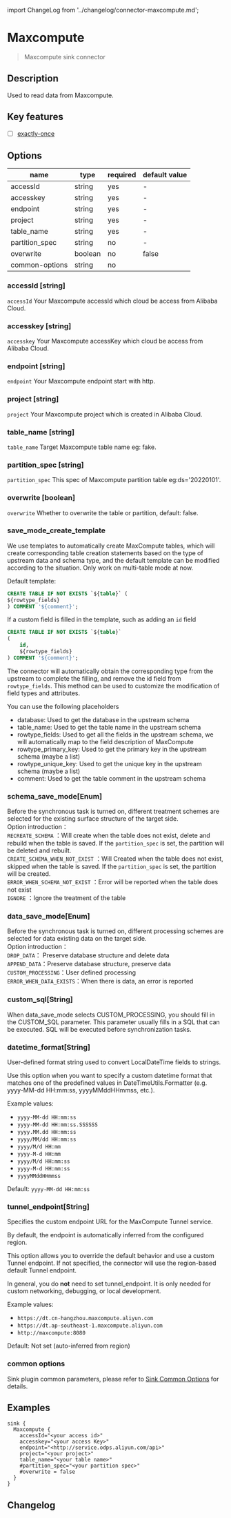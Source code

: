 import ChangeLog from '../changelog/connector-maxcompute.md';

# Maxcompute

> Maxcompute sink connector

## Description

Used to read data from Maxcompute.

## Key features

- [ ] [exactly-once](../../concept/connector-v2-features.md)

## Options

|      name      |  type   | required | default value |
|----------------|---------|----------|---------------|
| accessId       | string  | yes      | -             |
| accesskey      | string  | yes      | -             |
| endpoint       | string  | yes      | -             |
| project        | string  | yes      | -             |
| table_name     | string  | yes      | -             |
| partition_spec | string  | no       | -             |
| overwrite      | boolean | no       | false         |
| common-options | string  | no       |               |

### accessId [string]

`accessId` Your Maxcompute accessId which cloud be access from Alibaba Cloud.

### accesskey [string]

`accesskey` Your Maxcompute accessKey which cloud be access from Alibaba Cloud.

### endpoint [string]

`endpoint` Your Maxcompute endpoint start with http.

### project [string]

`project` Your Maxcompute project which is created in Alibaba Cloud.

### table_name [string]

`table_name` Target Maxcompute table name eg: fake.

### partition_spec [string]

`partition_spec` This spec of Maxcompute partition table eg:ds='20220101'.

### overwrite [boolean]

`overwrite` Whether to overwrite the table or partition, default: false.

### save_mode_create_template

We use templates to automatically create MaxCompute tables,
which will create corresponding table creation statements based on the type of upstream data and schema type,
and the default template can be modified according to the situation. Only work on multi-table mode at now.

Default template:

```sql
CREATE TABLE IF NOT EXISTS `${table}` (
${rowtype_fields}
) COMMENT '${comment}';
```

If a custom field is filled in the template, such as adding an `id` field

```sql
CREATE TABLE IF NOT EXISTS `${table}`
(   
    id,
    ${rowtype_fields}
) COMMENT '${comment}';
```

The connector will automatically obtain the corresponding type from the upstream to complete the filling,
and remove the id field from `rowtype_fields`. This method can be used to customize the modification of field types and attributes.

You can use the following placeholders

- database: Used to get the database in the upstream schema
- table_name: Used to get the table name in the upstream schema
- rowtype_fields: Used to get all the fields in the upstream schema, we will automatically map to the field
  description of MaxCompute
- rowtype_primary_key: Used to get the primary key in the upstream schema (maybe a list)
- rowtype_unique_key: Used to get the unique key in the upstream schema (maybe a list)
- comment: Used to get the table comment in the upstream schema

### schema_save_mode[Enum]

Before the synchronous task is turned on, different treatment schemes are selected for the existing surface structure of the target side.  
Option introduction：  
`RECREATE_SCHEMA` ：Will create when the table does not exist, delete and rebuild when the table is saved. If the `partition_spec` is set, the partition will be deleted and rebuilt.        
`CREATE_SCHEMA_WHEN_NOT_EXIST` ：Will Created when the table does not exist, skipped when the table is saved. If the `partition_spec` is set, the partition will be created.        
`ERROR_WHEN_SCHEMA_NOT_EXIST` ：Error will be reported when the table does not exist  
`IGNORE` ：Ignore the treatment of the table

### data_save_mode[Enum]

Before the synchronous task is turned on, different processing schemes are selected for data existing data on the target side.  
Option introduction：  
`DROP_DATA`： Preserve database structure and delete data  
`APPEND_DATA`：Preserve database structure, preserve data  
`CUSTOM_PROCESSING`：User defined processing  
`ERROR_WHEN_DATA_EXISTS`：When there is data, an error is reported

### custom_sql[String]

When data_save_mode selects CUSTOM_PROCESSING, you should fill in the CUSTOM_SQL parameter. This parameter usually fills in a SQL that can be executed. SQL will be executed before synchronization tasks.

### datetime_format[String]

User-defined format string used to convert LocalDateTime fields to strings.

Use this option when you want to specify a custom datetime format that matches one of the predefined values in DateTimeUtils.Formatter (e.g. yyyy-MM-dd HH:mm:ss, yyyyMMddHHmmss, etc.).

Example values:

- `yyyy-MM-dd HH:mm:ss`
- `yyyy-MM-dd HH:mm:ss.SSSSSS`
- `yyyy.MM.dd HH:mm:ss`
- `yyyy/MM/dd HH:mm:ss`
- `yyyy/M/d HH:mm`
- `yyyy-M-d HH:mm`
- `yyyy/M/d HH:mm:ss`
- `yyyy-M-d HH:mm:ss`
- `yyyyMMddHHmmss`

Default: `yyyy-MM-dd HH:mm:ss`

### tunnel_endpoint[String]
Specifies the custom endpoint URL for the MaxCompute Tunnel service.

By default, the endpoint is automatically inferred from the configured region.

This option allows you to override the default behavior and use a custom Tunnel endpoint.
If not specified, the connector will use the region-based default Tunnel endpoint.

In general, you do **not** need  to set tunnel_endpoint. It is only needed for custom networking, debugging, or local development.

Example values:

- `https://dt.cn-hangzhou.maxcompute.aliyun.com`
- `https://dt.ap-southeast-1.maxcompute.aliyun.com`
- `http://maxcompute:8080`

Default: Not set (auto-inferred from region)

### common options

Sink plugin common parameters, please refer to [Sink Common Options](../sink-common-options.md) for details.

## Examples

```hocon
sink {
  Maxcompute {
    accessId="<your access id>"
    accesskey="<your access Key>"
    endpoint="<http://service.odps.aliyun.com/api>"
    project="<your project>"
    table_name="<your table name>"
    #partition_spec="<your partition spec>"
    #overwrite = false
  }
}
```

## Changelog

<ChangeLog />